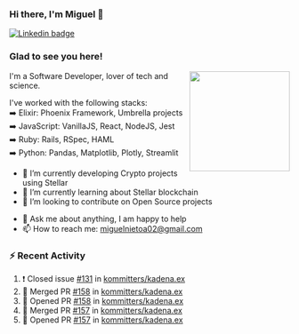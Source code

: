 ### Hi there, I'm Miguel 👋

<a href="https://linkedin.com/in/miguelnietoa/" target="_blank" rel="noopener noreferrer">
  <img src="https://img.shields.io/badge/-LinkedIn-0e76a8?style=flat-square&logo=Linkedin&logoColor=white" alt="Linkedin badge">
</a>
<!-- [![Website Badge](https://img.shields.io/badge/Website-3b5998?style=flat-square&logo=google-chrome&logoColor=white)](#notavailablenow#) 

<img src="https://i.imgur.com/tbrLrt5.gif" width=400 alt="Coding GIF" align="right"/>
-->


### Glad to see you here!
<a href="https://github.com/miguelnietoa"><img src="https://github-readme-stats.vercel.app/api?username=miguelnietoa&show_icons=true&hide_border=true&count_private=true&include_all_commits=true&theme=tokyonight" height="180em" align="right"/></a>
I'm a Software Developer, lover of tech and science. 

I've worked with the following stacks:\
➡️ Elixir: Phoenix Framework, Umbrella projects\
➡️ JavaScript: VanillaJS, React, NodeJS, Jest\
➡️ Ruby: Rails, RSpec, HAML\
➡️ Python: Pandas, Matplotlib, Plotly, Streamlit

- 🔭 I’m currently developing Crypto projects using Stellar
- 🌱 I’m currently learning about Stellar blockchain
- 👯 I’m looking to contribute on Open Source projects
<!-- 
- 😄 I just finished a Machine Learning course! 
- 🤔 I’m looking for help with ...
-->
- 💬 Ask me about anything, I am happy to help
- 📫 How to reach me: miguelnietoa02@gmail.com


### ⚡ Recent Activity

<!--START_SECTION:activity-->
1. ❗️ Closed issue [#131](https://github.com/kommitters/kadena.ex/issues/131) in [kommitters/kadena.ex](https://github.com/kommitters/kadena.ex)
2. 🎉 Merged PR [#158](https://github.com/kommitters/kadena.ex/pull/158) in [kommitters/kadena.ex](https://github.com/kommitters/kadena.ex)
3. 💪 Opened PR [#158](https://github.com/kommitters/kadena.ex/pull/158) in [kommitters/kadena.ex](https://github.com/kommitters/kadena.ex)
4. 🎉 Merged PR [#157](https://github.com/kommitters/kadena.ex/pull/157) in [kommitters/kadena.ex](https://github.com/kommitters/kadena.ex)
5. 💪 Opened PR [#157](https://github.com/kommitters/kadena.ex/pull/157) in [kommitters/kadena.ex](https://github.com/kommitters/kadena.ex)
<!--END_SECTION:activity-->
